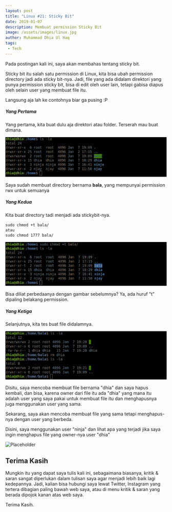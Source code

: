 ```yaml
---
layout: post
title: "Linux #21: Sticky Bit"
date: 2019-01-07
description: Membuat permission Sticky Bit
image: /assets/images/linux.jpg
author: Muhammad Dhia Ul Haq
tags:
 - Tech
---
```

Pada postingan kali ini, saya akan membahas tentang sticky bit.

Sticky bit itu salah satu permission di Linux, kita bisa ubah permission directory jadi ada sticky bit-nya. Jadi, file yang ada didalam direktori yang punya permission sticky bit, bisa di edit oleh user lain, tetapi gabisa diapus oleh selain user yang membuat file itu.

Langsung aja lah ke contohnya biar ga pusing :P

##### Yang Pertama

Yang pertama, kita buat dulu aja direktori atau folder. Terserah mau buat dimana.

![Placeholder](/assets/images/stiki3.png)

Saya sudah membuat directory bernama **bala**, yang mempunyai permission rwx untuk semuanya

##### Yang Kedua

Kita buat directory tadi menjadi ada stickybit-nya.

```console
sudo chmod +t bala/
atau
sudo chmod 1777 bala/
```
![Placeholder](/assets/images/stiki2.png)

Bisa diliat perbedaanya dengan gambar sebelumnya? Ya, ada huruf "t" dipaling belakang permission.

##### Yang Ketiga

Selanjutnya, kita tes buat file didalamnya.

![Placeholder](/assets/images/stiki5.png)

Disitu, saya mencoba membuat file bernama "dhia" dan saya hapus kembali, dan bisa, karena owner dari file itu ada "dhia" yang mana itu adalah user yang saya pakai untuk membuat file itu dan menghapusnya juga menggunakan user yang sama.

Sekarang, saya akan mencoba membuat file yang sama tetapi menghapus-nya dengan user yang berbeda.

Disini, saya menggunakan user "ninja" dan lihat apa yang terjadi jika saya ingin menghapus file yang owner-nya user "dhia"

![Placeholder](/assets/images/stiki6.png)

## Terima Kasih
Mungkin itu yang dapat saya tulis kali ini, sebagaimana biasanya, kritik & saran sangat diperlukan dalam tulisan saya agar menjadi lebih baik lagi kedepannya. Jadi, kalian bisa hubungi saya lewat Twitter, Instagram yang tertera dibagian paling bawah web saya, atau di menu kritik & saran yang berada dipojok kanan atas web saya. 

Terima Kasih.




